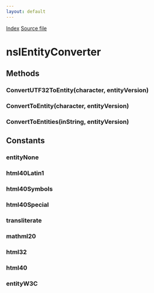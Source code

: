 ```yaml
---
layout: default
---
```

<div id='links'><a href="../index.html">Index</a>
<a href="http://dxr.mozilla.org/mozilla-central/source/intl/unicharutil/nsIEntityConverter.idl">Source file</a>
</div>

# nsIEntityConverter #

## Methods ##

### ConvertUTF32ToEntity(character, entityVersion) ###

### ConvertToEntity(character, entityVersion) ###

### ConvertToEntities(inString, entityVersion) ###

## Constants ##

### entityNone ###

### html40Latin1 ###

### html40Symbols ###

### html40Special ###

### transliterate ###

### mathml20 ###

### html32 ###

### html40 ###

### entityW3C ###
